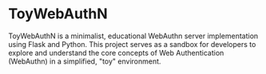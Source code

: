# ToyWebAuthN
ToyWebAuthN is a minimalist, educational WebAuthn server implementation using Flask and Python. This project serves as a sandbox for developers to explore and understand the core concepts of Web Authentication (WebAuthn) in a simplified, "toy" environment.
